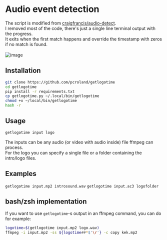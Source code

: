 # Audio event detection
The script is modified from [craigfrancis/audio-detect](https://github.com/craigfrancis/audio-detect).\
I removed most of the code, there's just a single line terminal output with the progress.\
It exits when the first match happens and override the timestamp with zeros if no match is found.\
\
![image](https://i.kek.sh/fdDz4wuwPbA.gif)
## Installation
```sh
git clone https://github.com/pcroland/getlogotime
cd getlogotime
pip install -r requirements.txt
cp getlogotime.py ~/.local/bin/getlogotime
chmod +x ~/local/bin/getlogotime
hash -r
```
## Usage
```sh
getlogotime input logo
```
The inputs can be any audio (or video with audio inside) file ffmpeg can process.\
For the logo you can specify a single file or a folder containing the intro/logo files.
## Examples
`getlogotime input.mp2 introsound.wav`
`getlogotime input.ac3 logofolder`
## bash/zsh implementation
If you want to use `getlogotime`-s output in an ffmpeg command, you can do for example:
```sh
logotime=$(getlogotime input.mp2 logo.wav)
ffmpeg -i input.mp2 -ss ${logotime##*$'\r'} -c copy kek.mp2
```
